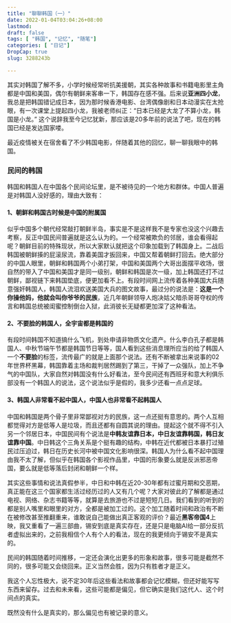 ```yaml
---
title: "聊聊韩国（一）"
date: 2022-01-04T03:04:26+08:00
lastmod: 
draft: false
tags: [ "韩国", "记忆", "随笔"]
categories: [ "日记"]
DropCap: true
slug: 3288243b

---
```


其实对韩国了解不多，小学时候经常听抗美援朝，其实各种故事和书籍电影里主角都是中国和美国，偶尔有朝鲜来客串一下，韩国存在感不强。后来说**亚洲四小龙**，我总是把韩国错记成日本，因为那时候香港电影、台湾偶像剧和日本动漫实在太抢眼，有一次课堂上提起四小龙，我被老师纠正：“日本已经是大龙了不算小龙，韩国是小龙。” 这个说辞我至今记忆犹新，那应该是20多年前的说法了吧，现在的韩国已经是发达国家喽。

最近疫情被关在宿舍看了不少韩国电影，伴随着其他的回忆，聊一聊我眼中的韩国。

### 民间的韩国

韩国和韩国人在中国各个民间论坛里，是不被待见的一个地方和群体。中国人普遍是对韩国人没好感的，理由大致有：

#### 1、朝鲜和韩国古时候是中国的附属国

似乎中国多个朝代经常敲打朝鲜半岛，事实是不是这样我不是专家也没这个兴趣去考察，反正中国民间普遍就是这么认为的。一个经常被欺负的邻居，谁会看得起呢？朝鲜目前的特殊现状，所以大家默认就把这个印象加载到了韩国身上。二战后韩国被朝鲜揍的屁滚尿流，靠着美国才扳回来，中国又帮着朝鲜打回去。绝大部分的中国人眼里，朝鲜和韩国两个小弟打架，中国和美国两个大哥出面摆平收场，很自然的带入了中国和美国才是同一级别，朝鲜和韩国是次一级，加上韩国还打不过朝鲜，鄙视链下来韩国垫底，便更加看不上。有段时间网上流传着各种美国大兵随意强奸韩国人，韩国人流泪欢送美国大兵的图文故事，最过分的说法是：**这是一个你操他妈，他就会叫你爷爷的民族**，近几年朝鲜领导人炮决姑父暗杀哥哥夺权的传言和韩国总统被闺蜜控制倒台入狱，此消彼长无疑都更加深了这种看法。

#### 2、不要脸的韩国人，全宇宙都是韩国的

有段时间韩国不知道搞什么飞机，到处申请非物质文化遗产。什么李白孔子都是韩国人、中秋节端午节都是韩国节日等等，国人看到这些消息理所应当的给了韩国人一个**不要脸**的标签，流传最广的就是上面那个说法。还有不断被拿出来说事的02年世界杯黑幕，韩国靠着主场和裁判居然踢到了第三，干掉了一众强队，加上不争气的中国队，大家自然对韩国没有什么好看法，至今民间还有西班牙和意大利俱乐部没有一个韩国人的说法，这个说法似乎是假的，我多少还看一点点足球。

#### 3、韩国人非常看不起中国人，中国人也非常看不起韩国人

中国和韩国是两个骨子里非常鄙视对方的民族，这一点还挺有意思的。两个人互相都觉得对方是低等人是垃圾，而且还都有自圆其说的理由。提起这个就不得不引入另一个邻居日本，中国民间有个说法是**中韩友谊靠日本，中日友谊靠韩国，韩日友谊靠中国**。中日韩这个三角关系是个挺有趣的结构，中韩在近代都被日本暴打过殖民过压迫过，韩日在历史长河中被中国文化影响很深。韩国人为什么看不起中国理由我不太了解，但似乎在韩国各个影视作品里，中国的形象要么就是反派邪恶帝国，要么就是低等落后封闭和朝鲜一个样。

其实这些事情和说法真假参半，中日和中韩在近20-30年都有过蜜月期和交恶期，真正能在这三个国家都生活过经历过的人又有几个呢？大家对彼此的了解都是通过电视、网络、杂志书籍等等，就算是去旅游也不过是短短几日。我们看到的听到的都是别人嘴里和眼里的对方，全都是被加工过的。这个加工随着时间和政治有不断在被修改甚至推翻重来，谁敢说自己能做出真正客观的评价？最近**黑客帝国4**上映，我又重看了一遍三部曲，锡安到底是真实存在，还是只是电脑AI给一部分反抗者虚拟出来的，之前我相信个人有个人的看法，现在的我更倾向于锡安不是真实的。

民间的韩国随着时间推移，一定还会演化出更多的形象和故事，很多可能是截然不同的，很多可能又会绕回来。正义当然会胜，因为只有胜者才是正义。

我这个人忘性极大，说不定30年后这些看法和故事都会记忆模糊，但还好能写写东西来留存。过去和未来看，这些可能都是偏见，但它确实是我们这代人、这个时间点的真实。

既然没有什么是真实的，那么偏见也有被记录的意义。
